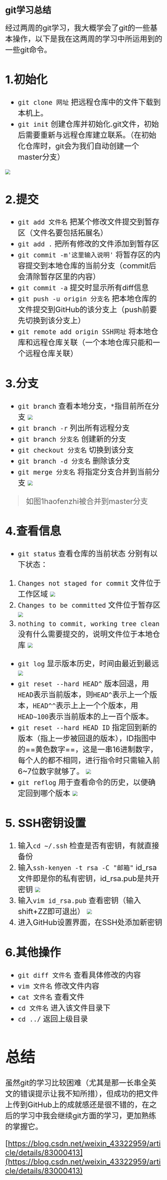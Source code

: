 # git学习总结
<font size=5> 经过两周的git学习，我大概学会了git的一些基本操作，以下是我在这两周的学习中所运用到的一些git命令。

## 1.初始化
* `git clone 网址` 把远程仓库中的文件下载到本机上。
* `git init` 创建仓库并初始化.git文件，初始后需要重新与远程仓库建立联系。（在初始化仓库时，git会为我们自动创建一个master分支）

![](https://img-blog.csdn.net/2018101108473978?watermark/2/text/aHR0cHM6Ly9ibG9nLmNzZG4ubmV0L3dlaXhpbl80MzMyMjk1OQ==/font/5a6L5L2T/fontsize/400/fill/I0JBQkFCMA==/dissolve/70)
## 2.提交
* `git add 文件名` 把某个修改文件提交到暂存区（文件名要包括拓展名）
* `git add .` 把所有修改的文件添加到暂存区
* `git commit -m'这里输入说明'` 将暂存区的内容提交到本地仓库的当前分支（commit后会清除暂存区里的内容）
* `git commit -a` 提交时显示所有diff信息
* `git push -u origin 分支名` 把本地仓库的文件提交到GitHub的该分支上（push前要先切换到该分支上）
* `git remote add origin SSH网址` 将本地仓库和远程仓库关联（一个本地仓库只能和一个远程仓库关联）

## 3.分支
 - `git branch` 查看本地分支，`*`指目前所在分支
![](https://img-blog.csdn.net/2018101114594543?watermark/2/text/aHR0cHM6Ly9ibG9nLmNzZG4ubmV0L3dlaXhpbl80MzMyMjk1OQ==/font/5a6L5L2T/fontsize/400/fill/I0JBQkFCMA==/dissolve/70)
- `git branch -r` 列出所有远程分支
 - `git branch 分支名` 创建新的分支
 - `git checkout 分支名` 切换到该分支
 - `git branch -d 分支名` 删除该分支
 - `git merge 分支名` 将指定分支合并到当前分支
![](https://img-blog.csdn.net/20181011153440347?watermark/2/text/aHR0cHM6Ly9ibG9nLmNzZG4ubmV0L3dlaXhpbl80MzMyMjk1OQ==/font/5a6L5L2T/fontsize/400/fill/I0JBQkFCMA==/dissolve/70)
>如图1haofenzhi被合并到master分支
## 4.查看信息
-  `git status` 查看仓库的当前状态 分别有以下状态：
  1. `Changes not staged for commit` 文件位于工作区域
 ![](https://img-blog.csdn.net/20181011080426579?watermark/2/text/aHR0cHM6Ly9ibG9nLmNzZG4ubmV0L3dlaXhpbl80MzMyMjk1OQ==/font/5a6L5L2T/fontsize/400/fill/I0JBQkFCMA==/dissolve/70)
  2. `Changes to be committed` 文件位于暂存区
 ![](https://img-blog.csdn.net/2018101108092713?watermark/2/text/aHR0cHM6Ly9ibG9nLmNzZG4ubmV0L3dlaXhpbl80MzMyMjk1OQ==/font/5a6L5L2T/fontsize/400/fill/I0JBQkFCMA==/dissolve/70)
  3. `nothing to commit, working tree clean` 没有什么需要提交的，说明文件位于本地仓库
 ![](https://img-blog.csdn.net/20181011081117602?watermark/2/text/aHR0cHM6Ly9ibG9nLmNzZG4ubmV0L3dlaXhpbl80MzMyMjk1OQ==/font/5a6L5L2T/fontsize/400/fill/I0JBQkFCMA==/dissolve/70)
-  `git log` 显示版本历史，时间由最近到最远
![](https://img-blog.csdn.net/20181010232126983?watermark/2/text/aHR0cHM6Ly9ibG9nLmNzZG4ubmV0L3dlaXhpbl80MzMyMjk1OQ==/font/5a6L5L2T/fontsize/400/fill/I0JBQkFCMA==/dissolve/70)
- `git reset --hard HEAD^`  版本回退，用`HEAD`表示当前版本，则`HEAD^`表示上一个版本，`HEAD^^`表示上上一个个版本，用`HEAD~100`表示当前版本的上一百个版本。
- `git reset --hard HEAD ID` 指定回到新的版本（指上一步被回退的版本），ID指图中的==黄色数字==，这是一串16进制数字，每个人的都不相同，进行指令时只需输入前6~7位数字就够了。
![](https://img-blog.csdn.net/20181011082836228?watermark/2/text/aHR0cHM6Ly9ibG9nLmNzZG4ubmV0L3dlaXhpbl80MzMyMjk1OQ==/font/5a6L5L2T/fontsize/400/fill/I0JBQkFCMA==/dissolve/70)
- `git reflog` 用于查看命令的历史，以便确定回到哪个版本
![](https://img-blog.csdn.net/20181011083839137?watermark/2/text/aHR0cHM6Ly9ibG9nLmNzZG4ubmV0L3dlaXhpbl80MzMyMjk1OQ==/font/5a6L5L2T/fontsize/400/fill/I0JBQkFCMA==/dissolve/70)
## 5. SSH密钥设置
   1. 输入`cd ~/.ssh` 检查是否有密钥，有就直接备份
   2. 输入`ssh-kenyen -t rsa -C "邮箱"` id_rsa文件即是你的私有密钥，id_rsa.pub是共开密钥
![](https://img-blog.csdn.net/20181012092258773?watermark/2/text/aHR0cHM6Ly9ibG9nLmNzZG4ubmV0L3dlaXhpbl80MzMyMjk1OQ==/font/5a6L5L2T/fontsize/400/fill/I0JBQkFCMA==/dissolve/70)
   3. 输入`vim id_rsa.pub` 查看密钥（输入shift+ZZ即可退出）
![](https://img-blog.csdn.net/2018101209285624?watermark/2/text/aHR0cHM6Ly9ibG9nLmNzZG4ubmV0L3dlaXhpbl80MzMyMjk1OQ==/font/5a6L5L2T/fontsize/400/fill/I0JBQkFCMA==/dissolve/70)
   4. 进入GitHub设置界面，在SSH处添加新密钥
## 6.其他操作
- `git diff 文件名` 查看具体修改的内容
-  `vim 文件名` 修改文件内容
- `cat 文件名` 查看文件
- `cd 文件名` 进入该文件目录下
- `cd ../` 返回上级目录

# 总结

 <font size=5>虽然git的学习比较困难（尤其是那一长串全英文的错误提示让我不知所措），但成功的把文件上传到GitHub上的成就感还是很不错的，在之后的学习中我会继续git方面的学习，更加熟练的掌握它。


[https://blog.csdn.net/weixin_43322959/article/details/83000413](https://blog.csdn.net/weixin_43322959/article/details/83000413)
